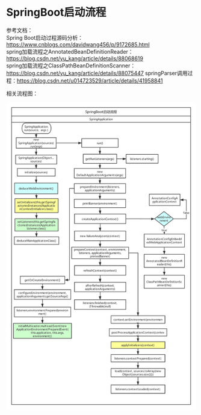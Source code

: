 # SpringBoot启动流程

参考文档：  
Spring Boot启动过程源码分析：https://www.cnblogs.com/davidwang456/p/9172685.html  
spring加载流程之AnnotatedBeanDefinitionReader：https://blog.csdn.net/yu_kang/article/details/88068619  
spring加载流程之ClassPathBeanDefinitionScanner：https://blog.csdn.net/yu_kang/article/details/88075447
springParser调用过程：https://blog.csdn.net/u014723529/article/details/41958841

相关流程图：  

![](./source/SpringBootrap.png)